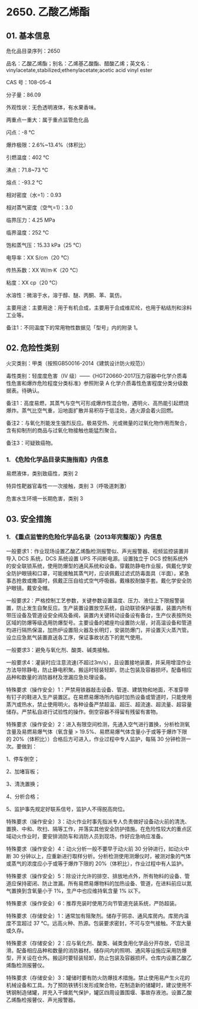 # 2650. 乙酸乙烯酯

## 01. 基本信息

危化品目录序列：2650

品名：乙酸乙烯酯；别名：乙烯基乙酸酯、醋酸乙烯；英文名：vinylacetate,stabilized;ethenylacetate;acetic acid vinyl ester

CAS 号：108-05-4

分子量：86.09

外观性状：无色透明液体，有水果香味。

两重点一重大：属于重点监管危化品

闪点：-8 ℃

爆炸极限：2.6%~13.4%（体积比）

引燃温度：402 ℃

沸点：71.8~73 ℃

熔点：-93.2 ℃

相对密度（水=1）：0.93

相对蒸气密度（空气=1)：3.0

临界压力：4.25 MPa

临界温度：252 ℃

饱和蒸气压：15.33 kPa（25 ℃）

电导率：XX S/cm（20 ℃）

传热系数：XX W/m·K（20 ℃）

粘度：XX cp（20 ℃）

水溶性：微溶于水，溶于醇、醚、丙酮、苯、氯仿。

主要用途：主要用途：用于有机合成，主要用于合成维尼纶，也用于粘结剂和涂料工业等。

备注1：不同温度下的常用物性数据见「型号」内的附录 1。

## 02. 危险性类别

火灾类别：甲类（按照GB50016-2014《建筑设计防火规范》）

毒性类别：轻度度危害（IV 级）——《HGT20660-2017压力容器中化学介质毒性危害和爆炸危险程度分类标准》参照附录 A 化学介质毒性危害程度分类分级数据表。待确认。

备注1：高度易燃，其蒸气与空气可形成爆炸性混合物，遇明火、高热能引起燃烧爆炸。蒸气比空气重，沿地面扩散并易积存于低洼处，遇火源会着火回燃。

备注2：与氧化剂能发生强烈反应。极易受热、光或微量的过氧化物作用而聚合，含有抑制剂的商品与过氧化物接触也能猛烈聚合。

备注3：可疑致癌物。

### 1. 《危险化学品目录实施指南》内信息

易燃液体，类别致癌性，类别 2

特异性靶器官毒性一一次接触，类别 3（呼吸道刺激）

危害水生环境一长期危害，类别 3

## 03. 安全措施

### 1. 《重点监管的危险化学品名录（2013年完整版）》内信息

一般要求1：作业现场设置乙酸乙烯酯检测报警似、声光报警器、视频监控装置并导入 DCS 系统，DCS 系统设置 UPS 不间断电源。设置独立于 DCS 控制系统外的安全联锁系统，使用防爆型的通风系统和设备。穿戴防静电作业服，佩戴化学安全防护眼镜和口罩，可能接触其蒸气时，应该佩戴过滤式防毒面具（半面）。紧急事态抢救或撒蔼时，佩戴正压自给式空气呼吸器。戴椽胶耐酸手套。戴化学安全防护眼镜。戴安全帽。

一般要求2：严格控制工艺参数，关键参数设置温度、压力、液位上下限报警装置，防止发生自聚反应。生产装置设置放空系统，自动联锁保护装置，装置内所有带压设备及管道设安全阀及备阀，装置内关键转动设备设有备台，生产仪表按所处区域的防爆等级选用防爆型号。主要设备的裙座均设置防火层，对高温设备和管道均进行隔热保温，加热炉设置阻火器及长明灯，安装防爆门，并设置灭火蒸汽管。设立应急氮气装置直送各工序，保证事故状态下的氮气使用。

一般要求3：避免与氧化剂、酸类、碱类接触。

一般要求4：灌装时应注意流速(不超过3m/s），且设置接地装置，并采用增湿作业方法导除静电，防止静电积聚。搬运时轻装轻卸，防止包装及容器损坏。配备相应品种和数量的消防器材及泄漏应急处理设备。

特殊要求（操作安全）1：严禁用铁器敲击设备、管道、建筑物和地面，不准穿带有钉子的鞋进入生产装置区。在易燃易爆场所内临时加热设备或管道时，只能使用蒸汽或热水，禁止使用明火。各种设备严禁超温、超压、超流速、超流量、超容量储存。严禁私自进行试验性的操作。倒空容器不得留有残留有害物。

特殊要求（操作安全）2：进入有限空间检测，先通入空气进行置换，分析检测氧含量及易燃易爆气体（氧含量 > 19.5%、易燃易爆气体含量小于或等于爆炸下限的 20%（体积比））合格后方可进入，作业过程中专人监护，每隔 30 分钟检测一次。要做到：

1、停车倒空；

2、加堵盲板；

3、清洗置换；

4、分析合格；

5、监护事先规定好联系信号，监护人不得脱高岗位。

特殊要求（操作安全）3：动火作业时事先指派专人负责做好设备动火前的清洗、置换、中和、吹扫、隔等工作，并落实其他安全防护措施。在危险性较大的重点区域动火作业时，要安排消防车和消防人员到现场，作好应急响应准备。

特殊要求（操作安全）4：动火分析一般不要早于动火前 30 分钟进行，如动火中断 30 分钟以上，应重新进行取样分析。分析检测使用测爆仪时，被测对象的气体或蒸气的浓度应小于或等于爆炸下限的 20%（体积比），作业过程中有人监护。

特殊要求（操作安全）5：除设计允许的排空、排放地点外，所有物料的设备、管道应保持密闭、防止泄漏。所有易燃易爆物料的加热设备、管道，在进料前应以氮气置换到含氧量小于 1%，生产中也应维持氧含量 1% 以下。

特殊要求（操作安全）6：推荐充装时使用万向节管道充装系统，严防超装。

特殊要求（存储安全）1：通常加有阻聚剂。储存于阴凉、通风库房内。库房内温度不宜超过 37 ℃。远高火种、热源。包装要求密封，不可与空气接触。不宜大量或久存。

特殊要求（存储安全）2：应与氧化剂、酸类、碱类食用化学品分开存放，切忌混滑。配备相应品种和数量的消防器材。储存间内的照明、通风等设施应采用防爆型，开关设在仓外。搬运时要轻装轻卸，防止包装及容器损坏。仓库内设置乙酸乙烯酯检测报瞽仪。

特殊要求（存储安全）3：罐储时要有防火防爆技术措施。禁止使用易产生火花的机械设备和工具。为了预防铁锈引发形成聚合物，在制造新的储罐时，建议使用不锈钢制造储罐，并充入干燥氮气保护，罐区四周设置围堰、事故存液池。设置乙酸乙烯酯检报瞽仪、声光报警器。
